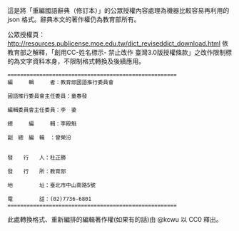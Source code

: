這是將「重編國語辭典（修訂本）」的公眾授權內容處理為機器比較容易再利用的 json 格式。辭典本文的著作權仍為教育部所有。

公眾授權頁：http://resources.publicense.moe.edu.tw/dict_reviseddict_download.html
依教育部之解釋，「創用CC-姓名標示- 禁止改作 臺灣3.0版授權條款」之改作限制標的為文字資料本身，不限制格式轉換及後續應用。

	=====================================================
	編　　　輯　　　者：教育部國語推行委員會
	
	國語推行委員會主任委員：童春發
	
	編輯委員會主任委員：李　鍌
	
	總　　　編　　　輯：李殿魁
	
	副　總　編　輯　：曾榮汾
	
	
	發　　行　　人：杜正勝
	
	發　　行　　所：教育部
	
	地　　　　　址：臺北市中山南路5號
	
	電　　　　　話：(02)7736-6801
	=====================================================

此處轉換格式、重新編排的編輯著作權(如果有的話)由 @kcwu 以 CC0 釋出。
